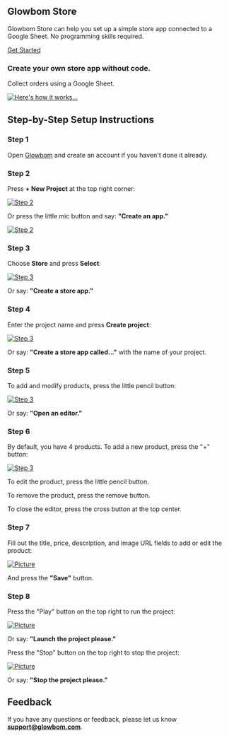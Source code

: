 ## Glowbom Store

Glowbom Store can help you set up a simple store app connected to a Google Sheet. No programming skills required.

[Get Started](https://glowbom.com/store/)

### Create your own store app without code.

Collect orders using a Google Sheet.

[![Here's how it works...](https://glowbom.com/store/img/store1.png)](https://glowbom.com/)

## Step-by-Step Setup Instructions

### Step 1

Open [Glowbom](https://glowbom.com/chat/) and create an account if you haven't done it already.

### Step 2

Press **+ New Project** at the top right corner:

[![Step 2](https://glowbom.com/store/img/qstep1.png)](https://glowbom.com/)

Or press the little mic button and say: **"Create an app."**

[![Step 2](https://glowbom.com/store/img/qstep2.png)](https://glowbom.com/)

### Step 3

Choose **Store** and press **Select**:

[![Step 3](https://glowbom.com/store/img/qstep3.png)](https://glowbom.com/)

Or say: **"Create a store app."**

### Step 4

Enter the project name and press **Create project**:

[![Step 3](https://glowbom.com/store/img/qstep4.png)](https://glowbom.com/)

Or say: **"Create a store app called..."** with the name of your project.

### Step 5

To add and modify products, press the little pencil button:

[![Step 3](https://glowbom.com/store/img/qstep5.png)](https://glowbom.com/)

Or say: **"Open an editor."**

### Step 6

By default, you have 4 products. To add a new product, press the "+" button:

[![Step 3](https://glowbom.com/store/img/qstep6.png)](https://glowbom.com/)

To edit the product, press the little pencil button.

To remove the product, press the remove button.

To close the editor, press the cross button at the top center.

### Step 7

Fill out the title, price, description, and image URL fields to add or edit the product:

[![Picture](https://glowbom.com/store/img/qstep7.png)](https://glowbom.com/)

And press the **"Save"** button.

### Step 8

Press the "Play" button on the top right to run the project:

[![Picture](https://glowbom.com/store/img/qstep10.png)](https://glowbom.com/)

Or say: **"Launch the project please."**

Press the "Stop" button on the top right to stop the project:

[![Picture](https://glowbom.com/store/img/qstep10-2.png)](https://glowbom.com/)

Or say: **"Stop the project please."**

## Feedback

If you have any questions or feedback, please let us know **support@glowbom.com**.
